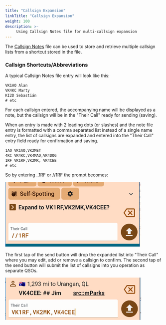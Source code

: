 ```yaml
---
title: "Callsign Expansion"
linkTitle: "Callsign Expansion"
weight: 100
description: >-
     Using Callsign Notes file for multi-callsign expansion
---
```

The [Callsign Notes](../callsign-notes/) file can be used to store and retrieve multiple callsign lists from a shortcut stored in the file.

### Callsign Shortcuts/Abbreviations

A typical Callsign Notes file entry will look like this:
```
VK1AO Alan
VK4KC Marty
KI2D Sebastián
# etc
```
For each callsign entered, the accompanying name will be displayed as a note, but the callsign will be in the "Their Call" ready for sending (saving).

When an entry is made with 2 leading dots (or slashes) and the note file entry is formatted with a comma separated list instead of a single name entry, the list of callsigns are expanded and entered into the "Their Call" entry field ready for confirmation and saving.
```
1AO VK1AO,VK2MET
4KC VK4KC,VK4MAD,VK4DOG
1RF VK1RF,VK2MK, VK4CEE
# etc
```
So by entering ..1RF or //1RF the prompt becomes:

![image](./expansion-1.png)

The first tap of the send button will drop the expanded list into "Their Call" where you may edit, add or remove a callsign to confirm.
The second tap of the send button will submit the list of callsigns into you operation as separate QSOs.

![image](./expansion-2.png)

